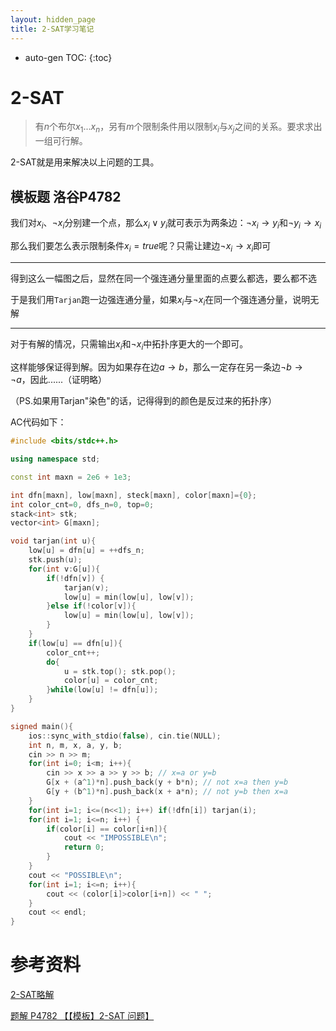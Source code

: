 ```yaml
---
layout: hidden_page
title: 2-SAT学习笔记
---
```


* auto-gen TOC:
{:toc}


# 2-SAT

>   有$n$个布尔$x_1...x_n$，另有$m$个限制条件用以限制$x_i$与$x_j$之间的关系。要求求出一组可行解。

2-SAT就是用来解决以上问题的工具。



## 模板题 洛谷P4782

我们对$x_i$、$\neg x_i$分别建一个点，那么$x_i \lor y_i$就可表示为两条边：$\neg x_i \to y_i$和$\neg y_i \to x_i$

那么我们要怎么表示限制条件$x_i=true$呢？只需让建边$\neg x_i \to x_i$即可

------

得到这么一幅图之后，显然在同一个强连通分量里面的点要么都选，要么都不选

于是我们用`Tarjan`跑一边强连通分量，如果$x_i$与$\neg x_i$在同一个强连通分量，说明无解

------

对于有解的情况，只需输出$x_i$和$\neg x_i$中拓扑序更大的一个即可。

这样能够保证得到解。因为如果存在边$a \to b$，那么一定存在另一条边$\neg b \to \neg a$，因此......（证明略）

（PS.如果用Tarjan"染色"的话，记得得到的颜色是反过来的拓扑序）

AC代码如下：

```c++
#include <bits/stdc++.h>

using namespace std;

const int maxn = 2e6 + 1e3;

int dfn[maxn], low[maxn], steck[maxn], color[maxn]={0};
int color_cnt=0, dfs_n=0, top=0;
stack<int> stk;
vector<int> G[maxn];

void tarjan(int u){
    low[u] = dfn[u] = ++dfs_n;
    stk.push(u);
    for(int v:G[u]){
        if(!dfn[v]) {
            tarjan(v);
            low[u] = min(low[u], low[v]);
        }else if(!color[v]){
            low[u] = min(low[u], low[v]);
        }
    }
    if(low[u] == dfn[u]){
        color_cnt++;
        do{
            u = stk.top(); stk.pop();
            color[u] = color_cnt;
        }while(low[u] != dfn[u]);
    }
}

signed main(){
    ios::sync_with_stdio(false), cin.tie(NULL);
    int n, m, x, a, y, b;
    cin >> n >> m;
    for(int i=0; i<m; i++){
        cin >> x >> a >> y >> b; // x=a or y=b
        G[x + (a^1)*n].push_back(y + b*n); // not x=a then y=b
        G[y + (b^1)*n].push_back(x + a*n); // not y=b then x=a
    }
    for(int i=1; i<=(n<<1); i++) if(!dfn[i]) tarjan(i);
    for(int i=1; i<=n; i++) {
        if(color[i] == color[i+n]){
            cout << "IMPOSSIBLE\n";
            return 0;
        }
    }
    cout << "POSSIBLE\n";
    for(int i=1; i<=n; i++){
        cout << (color[i]>color[i+n]) << " ";
    }
    cout << endl;
}
```





# 参考资料

[2-SAT略解](https://www.luogu.com.cn/blog/user9012/post-2-sat-lve-xie)

[题解 P4782 【【模板】2-SAT 问题】](https://www.luogu.com.cn/blog/user7035/solution-p4782)

